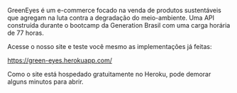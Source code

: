 GreenEyes é um e-commerce focado na venda de produtos sustentáveis que agregam na luta contra a degradação do meio-ambiente. Uma API construída durante o bootcamp da Generation Brasil com uma carga horária de 77 horas.

Acesse o nosso site e teste você mesmo as implementações já feitas:

https://green-eyes.herokuapp.com/

Como o site está hospedado gratuitamente no Heroku, pode demorar alguns minutos para abrir.
